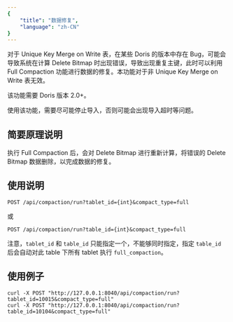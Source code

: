```yaml
---
{
    "title": "数据修复",
    "language": "zh-CN"
}
---
```


对于 Unique Key Merge on Write 表，在某些 Doris 的版本中存在 Bug，可能会导致系统在计算 Delete Bitmap 时出现错误，导致出现重复主键，此时可以利用 Full Compaction 功能进行数据的修复。本功能对于非 Unique Key Merge on Write 表无效。

该功能需要 Doris 版本 2.0+。

使用该功能，需要尽可能停止导入，否则可能会出现导入超时等问题。

## 简要原理说明

执行 Full Compaction 后，会对 Delete Bitmap 进行重新计算，将错误的 Delete Bitmap 数据删除，以完成数据的修复。

## 使用说明

`POST /api/compaction/run?tablet_id={int}&compact_type=full`

或

`POST /api/compaction/run?table_id={int}&compact_type=full`

注意，`tablet_id` 和 `table_id` 只能指定一个，不能够同时指定，指定 `table_id` 后会自动对此 table 下所有 tablet 执行 `full_compaction`。

## 使用例子

```shell
curl -X POST "http://127.0.0.1:8040/api/compaction/run?tablet_id=10015&compact_type=full"
curl -X POST "http://127.0.0.1:8040/api/compaction/run?table_id=10104&compact_type=full"
```